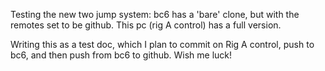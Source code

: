 Testing the new two jump system:
bc6 has a 'bare' clone, but with the remotes set to be github.
This pc (rig A control) has a full version.

Writing this as a test doc, which I plan to commit on Rig A control, push to bc6, and then push from bc6 to github.
Wish me luck!